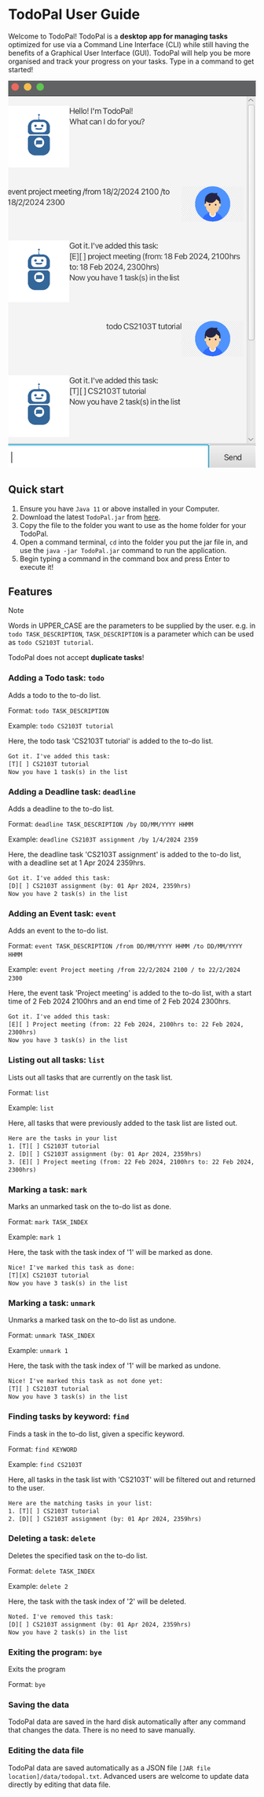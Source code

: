 # TodoPal User Guide

Welcome to TodoPal! TodoPal is a **desktop app for managing tasks** optimized for use via a Command Line Interface (CLI) while still having the benefits of a Graphical User Interface (GUI). TodoPal will help you be more organised and track your progress on your tasks. Type in a command to get started!

![Screenshot of TodoPal interface](./Ui.png)

## Quick start

1. Ensure you have `Java 11` or above installed in your Computer.
2. Download the latest `TodoPal.jar` from [here](https://github.com/bertrandong/ip/releases).
3. Copy the file to the folder you want to use as the home folder for your TodoPal.
4. Open a command terminal, `cd` into the folder you put the jar file in, and use the `java -jar TodoPal.jar` command to run the application.
5. Begin typing a command in the command box and press Enter to execute it!

## Features
> [!NOTE]
> 
> Words in UPPER_CASE are the parameters to be supplied by the user.
> e.g. in `todo TASK_DESCRIPTION`, `TASK_DESCRIPTION` is a parameter which can be used as `todo CS2103T tutorial`.
> 
> TodoPal does not accept **duplicate tasks**!


### Adding a Todo task: `todo`

Adds a todo to the to-do list.

Format: `todo TASK_DESCRIPTION`

Example: `todo CS2103T tutorial`

Here, the todo task 'CS2103T tutorial' is added to the to-do list.

```
Got it. I've added this task:
[T][ ] CS2103T tutorial
Now you have 1 task(s) in the list
```


### Adding a Deadline task: `deadline`

Adds a deadline to the to-do list.

Format: `deadline TASK_DESCRIPTION /by DD/MM/YYYY HHMM`

Example: `deadline CS2103T assignment /by 1/4/2024 2359`

Here, the deadline task 'CS2103T assignment' is added to the to-do list, with a deadline set at 1 Apr 2024 2359hrs.

```
Got it. I've added this task:
[D][ ] CS2103T assignment (by: 01 Apr 2024, 2359hrs)
Now you have 2 task(s) in the list
```

### Adding an Event task: `event`

Adds an event to the to-do list.

Format: `event TASK_DESCRIPTION /from DD/MM/YYYY HHMM /to DD/MM/YYYY HHMM`

Example: `event Project meeting /from 22/2/2024 2100 / to 22/2/2024 2300`

Here, the event task 'Project meeting' is added to the to-do list, with a start time of 2 Feb 2024 2100hrs and an end time of 2 Feb 2024 2300hrs.

```
Got it. I've added this task:
[E][ ] Project meeting (from: 22 Feb 2024, 2100hrs to: 22 Feb 2024, 2300hrs)
Now you have 3 task(s) in the list
```

### Listing out all tasks: `list`

Lists out all tasks that are currently on the task list.

Format: `list`

Example: `list`

Here, all tasks that were previously added to the task list are listed out.

```
Here are the tasks in your list
1. [T][ ] CS2103T tutorial
2. [D][ ] CS2103T assignment (by: 01 Apr 2024, 2359hrs)
3. [E][ ] Project meeting (from: 22 Feb 2024, 2100hrs to: 22 Feb 2024, 2300hrs)
```

### Marking a task: `mark`

Marks an unmarked task on the to-do list as done.

Format: `mark TASK_INDEX`

Example: `mark 1`

Here, the task with the task index of '1' will be marked as done.

```
Nice! I've marked this task as done:
[T][X] CS2103T tutorial
Now you have 3 task(s) in the list
```

### Marking a task: `unmark`

Unmarks a marked task on the to-do list as undone.

Format: `unmark TASK_INDEX`

Example: `unmark 1`

Here, the task with the task index of '1' will be marked as undone.

```
Nice! I've marked this task as not done yet:
[T][ ] CS2103T tutorial
Now you have 3 task(s) in the list
```

### Finding tasks by keyword: `find`

Finds a task in the to-do list, given a specific keyword.

Format: `find KEYWORD`

Example: `find CS2103T`

Here, all tasks in the task list with 'CS2103T' will be filtered out and returned to the user.

```
Here are the matching tasks in your list:
1. [T][ ] CS2103T tutorial
2. [D][ ] CS2103T assignment (by: 01 Apr 2024, 2359hrs)
```

### Deleting a task: `delete`

Deletes the specified task on the to-do list.

Format: `delete TASK_INDEX`

Example: `delete 2`

Here, the task with the task index of '2' will be deleted.

```
Noted. I've removed this task:
[D][ ] CS2103T assignment (by: 01 Apr 2024, 2359hrs)
Now you have 2 task(s) in the list
```

### Exiting the program: `bye`

Exits the program

Format: `bye`

### Saving the data

TodoPal data are saved in the hard disk automatically after any command that changes the data. There is no need to save manually.

### Editing the data file

TodoPal data are saved automatically as a JSON file `[JAR file location]/data/todopal.txt`. Advanced users are welcome to update data directly by editing that data file.